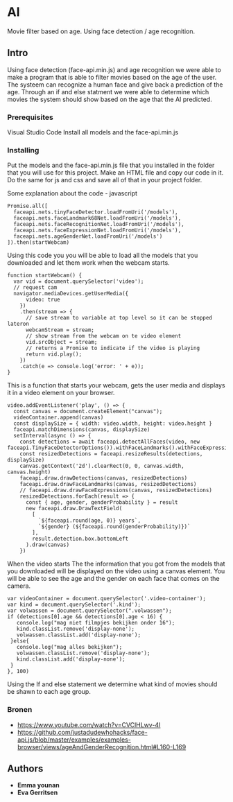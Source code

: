 # AI

Movie filter based on age. Using face detection / age recognition.

## Intro

Using face detection (face-api.min.js) and age recognition we were able to make a program that is able to filter movies based on the age of the user. The systeem can recognize a human face and give back a prediction of the age. Through an if and else statment we were able to determine which movies the system should show based on the age that the AI predicted.

### Prerequisites

Visual Studio Code
Install all models and the face-api.min.js 

### Installing

Put the models and the face-api.min.js file that you installed in the folder that you will use for this project.
Make an HTML file and copy our code in it.
Do the same for js and css and save all of that in your project folder.

Some explanation about the code - javascript

```
Promise.all([
  faceapi.nets.tinyFaceDetector.loadFromUri('/models'),
  faceapi.nets.faceLandmark68Net.loadFromUri('/models'),
  faceapi.nets.faceRecognitionNet.loadFromUri('/models'),
  faceapi.nets.faceExpressionNet.loadFromUri('/models'),
  faceapi.nets.ageGenderNet.loadFromUri('/models')
]).then(startWebcam)
```
Using this code you you will be able to load all the models that you downloaded and let them work when the webcam starts.


```
function startWebcam() {
  var vid = document.querySelector('video');
  // request cam
  navigator.mediaDevices.getUserMedia({
      video: true
    })
    .then(stream => {
      // save stream to variable at top level so it can be stopped lateron
      webcamStream = stream;
      // show stream from the webcam on te video element
      vid.srcObject = stream;
      // returns a Promise to indicate if the video is playing
      return vid.play();
    })
    .catch(e => console.log('error: ' + e));
}
```
This is a function that starts your webcam, gets the user media and displays it in a video element on your browser.


```
video.addEventListener('play', () => {
  const canvas = document.createElement("canvas");
  videoContainer.append(canvas)
  const displaySize = { width: video.width, height: video.height }
  faceapi.matchDimensions(canvas, displaySize)
  setInterval(async () => {
    const detections = await faceapi.detectAllFaces(video, new faceapi.TinyFaceDetectorOptions()).withFaceLandmarks().withFaceExpressions().withAgeAndGender()
    const resizedDetections = faceapi.resizeResults(detections, displaySize)
    canvas.getContext('2d').clearRect(0, 0, canvas.width, canvas.height)
    faceapi.draw.drawDetections(canvas, resizedDetections)
    faceapi.draw.drawFaceLandmarks(canvas, resizedDetections)
    // faceapi.draw.drawFaceExpressions(canvas, resizedDetections)
    resizedDetections.forEach(result => {
      const { age, gender, genderProbability } = result
      new faceapi.draw.DrawTextField(
        [
          `${faceapi.round(age, 0)} years`,
          `${gender} (${faceapi.round(genderProbability)})`
        ],
        result.detection.box.bottomLeft
      ).draw(canvas)
    })
 ```
When the video starts The the information that you got from the models that you downloaded will be displayed on the video       using a canvas element. You will be able to see the age and the gender on each face that comes on the camera.


   ```
   var videoContainer = document.querySelector('.video-container');
var kind = document.querySelector('.kind');
var volwassen = document.querySelector(".volwassen");
   if (detections[0].age && detections[0].age < 16) {
      console.log("mag niet filmpjes bekijken onder 16");
      kind.classList.remove('display-none');
      volwassen.classList.add('display-none');
    }else{
      console.log("mag alles bekijken");
      volwassen.classList.remove('display-none');
      kind.classList.add('display-none');
    }
  }, 100)
  ```
Using the If and else statement we determine what kind of movies should be shawn to each age group.

### Bronen
* https://www.youtube.com/watch?v=CVClHLwv-4I
* https://github.com/justadudewhohacks/face-api.js/blob/master/examples/examples-browser/views/ageAndGenderRecognition.html#L160-L169

## Authors

* **Emma younan**
* **Eva Gerritsen** 




